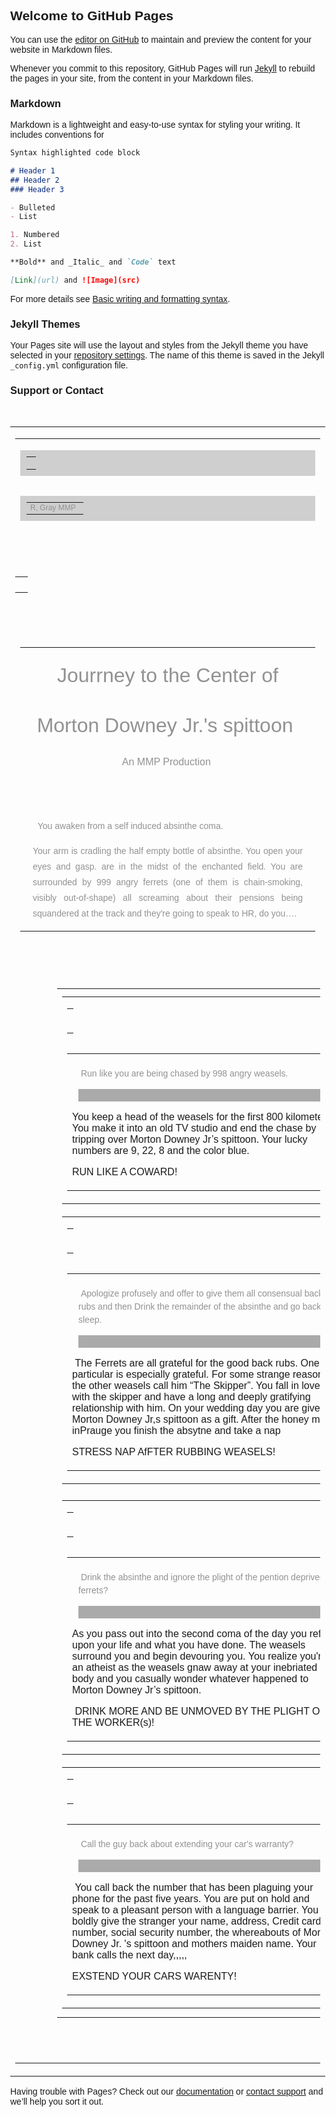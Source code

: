## Welcome to GitHub Pages

You can use the [editor on GitHub](https://github.com/codexia42/RGrayMMP100Adventure/edit/gh-pages/index.md) to maintain and preview the content for your website in Markdown files.

Whenever you commit to this repository, GitHub Pages will run [Jekyll](https://jekyllrb.com/) to rebuild the pages in your site, from the content in your Markdown files.

### Markdown

Markdown is a lightweight and easy-to-use syntax for styling your writing. It includes conventions for

```markdown
Syntax highlighted code block

# Header 1
## Header 2
### Header 3

- Bulleted
- List

1. Numbered
2. List

**Bold** and _Italic_ and `Code` text

[Link](url) and ![Image](src)
```

For more details see [Basic writing and formatting syntax](https://docs.github.com/en/github/writing-on-github/getting-started-with-writing-and-formatting-on-github/basic-writing-and-formatting-syntax).

### Jekyll Themes

Your Pages site will use the layout and styles from the Jekyll theme you have selected in your [repository settings](https://github.com/codexia42/RGrayMMP100Adventure/settings/pages). The name of this theme is saved in the Jekyll `_config.yml` configuration file.

### Support or Contact

<!doctype html>
<!--Quite a few clients strip your Doctype out, and some even apply their own. Many clients do honor your doctype and it can make things much easier if you can validate constantly against a Doctype.-->
<html>
<head>
<meta charset="utf-8">
<meta name="viewport" content="width=device-width, initial-scale=1.0">
<title>Email template By Adobe Dreamweaver</title>

<!-- Please use an inliner tool to convert all CSS to inline as inpage or external CSS is removed by email clients -->
<!-- important in CSS is used to prevent the styles of currently inline CSS from overriding the ones mentioned in media queries when corresponding screen sizes are encountered -->

<style type="text/css">
body {
	margin: 0;
}
body, table, td, p, a, li, blockquote {
	-webkit-text-size-adjust: none!important;
	font-family: sans-serif;
	font-style: normal;
	font-weight: 400;
}
button {
	width: 90%;
}

@media screen and (max-width:600px) {
/*styling for objects with screen size less than 600px; */
body, table, td, p, a, li, blockquote {
	-webkit-text-size-adjust: none!important;
	font-family: sans-serif;
}
table {
	/* All tables are 100% width */
	width: 100%;
}
.footer {
	/* Footer has 2 columns each of 48% width */
	height: auto !important;
	max-width: 48% !important;
	width: 48% !important;
}
table.responsiveImage {
	/* Container for images in catalog */
	height: auto !important;
	max-width: 30% !important;
	width: 30% !important;
}
table.responsiveContent {
	/* Content that accompanies the content in the catalog */
	height: auto !important;
	max-width: 66% !important;
	width: 66% !important;
}
.top {
	/* Each Columnar table in the header */
	height: auto !important;
	max-width: 48% !important;
	width: 48% !important;
}
.catalog {
	margin-left: 0%!important;
}
}

@media screen and (max-width:480px) {
/*styling for objects with screen size less than 480px; */
body, table, td, p, a, li, blockquote {
	-webkit-text-size-adjust: none!important;
	font-family: sans-serif;
}
table {
	/* All tables are 100% width */
	width: 100% !important;
	border-style: none !important;
}
.footer {
	/* Each footer column in this case should occupy 96% width  and 4% is allowed for email client padding*/
	height: auto !important;
	max-width: 96% !important;
	width: 96% !important;
}
.table.responsiveImage {
	/* Container for each image now specifying full width */
	height: auto !important;
	max-width: 96% !important;
	width: 96% !important;
}
.table.responsiveContent {
	/* Content in catalog  occupying full width of cell */
	height: auto !important;
	max-width: 96% !important;
	width: 96% !important;
}
.top {
	/* Header columns occupying full width */
	height: auto !important;
	max-width: 100% !important;
	width: 100% !important;
}
.catalog {
	margin-left: 0%!important;
}
button {
	width: 90%!important;
}
}
</style>
<link href="https://docs.google.com/document/d/17JVZFkcT7kIQ8IEn6KWwbbvl_q9ca6eb_IBky9SGnxE/edit?usp=sharing.css" rel="stylesheet" type="text/css">
<meta name="" content="You keep a head of the weasels for the first 800 kilometers. You make it into an old TV studio and end the chase by tripping over Morton Downey Jr’s spittoon. Your lucky numbers are 9, 22, 8 and the color blue. ">
</head>
<body yahoo="yahoo">
<p>&nbsp;</p>
<table width="100%"  cellspacing="0" cellpadding="0">
  <tbody>
    <tr>
      <td><table width="600"  align="center" cellpadding="0" cellspacing="0">
          <!-- Main Wrapper Table with initial width set to 60opx -->
          <tbody>
            <tr>
              <td><table bgcolor="#d0cfcf" class="top" width="48%"  align="left" cellpadding="0" cellspacing="0" style="padding:10px 10px 10px 10px;">
                  <!-- First header column with Logo -->
                  <tbody>
                    <tr>
                      <td style="font-size: 12px; color:#929292; text-align:center; font-family: sans-serif;">&nbsp;</td>
                    </tr>
                  </tbody>
                </table>
                <table bgcolor="#d0cfcf" class="top" width="48%"  align="left" cellpadding="0" cellspacing="0" style="padding:10px 10px 10px 10px; text-align:right">
                  <!-- Second header column with ISSUE|DATE -->
                  <tbody>
                    <tr>
                      <td style="font-size: 12px; color:#929292; text-align:center; font-family: sans-serif;">R, Gray MMP&nbsp;&nbsp;</td>
                    </tr>
                  </tbody>
                </table></td>
            </tr>
            <tr> 
              <!-- HTML Spacer row -->
              <td style="font-size: 0; line-height: 0;" height="20"><table width="96%" align="left"  cellpadding="0" cellspacing="0">
                  <tr>
                    <td style="font-size: 0; line-height: 0;" height="20">&nbsp;</td>
                  </tr>
                </table></td>
            </tr>
            <tr> 
              <!-- HTML IMAGE SPACER -->
              <td style="font-size: 0; line-height: 0;" height="20"><table align="left"  cellpadding="0" cellspacing="0" >
                  <tr>
                    <td >&nbsp;</td>
                  </tr>
                </table></td>
            </tr>
            <tr> 
              <!-- HTML Spacer row -->
              <td style="font-size: 0; line-height: 0;" height="20"><table width="96%" align="left"  cellpadding="0" cellspacing="0">
                  <tr>
                    <td style="font-size: 0; line-height: 0;" height="20">&nbsp;</td>
                  </tr>
                </table></td>
            </tr>
            <tr> 
              <!-- Introduction area -->
              <td><table width="96%"  align="left" cellpadding="0" cellspacing="0">
                  <tr> 
                    <!-- row container for TITLE/EMAIL THEME -->
                    <td align="center" style="font-size: 32px; font-weight: 300; line-height: 2.5em; color: #929292; font-family: sans-serif;">Jourrney to the Center of Morton Downey Jr.'s spittoon&nbsp;</td>
                  </tr>
                  <tr> 
                    <!-- row container for Tagline -->
                    <td align="center" style="font-size: 16px; font-weight:300; color: #929292; font-family: sans-serif;">An MMP Production&nbsp; </td>
                  </tr>
                  <tr>
                    <td style="font-size: 0; line-height: 0;" height="20"><table width="96%" align="left"  cellpadding="0" cellspacing="0">
                        <tr> 
                          <!-- HTML Spacer row -->
                          <td style="font-size: 0; line-height: 0;" height="20">&nbsp;</td>
                        </tr>
                      </table></td>
                  </tr>
                  <tr> 
                    <!-- Row container for Intro/ Description -->
                    <td align="left" style="font-size: 14px; font-style: normal; font-weight: 100; color: #929292; line-height: 1.8; text-align:justify; padding:10px 20px 0px 20px; font-family: sans-serif;"><p>&nbsp;&nbsp;You awaken from a self induced absinthe coma.</p>
                    <p>Your arm is cradling the half empty bottle of absinthe. You open your eyes and gasp. are in the midst of the enchanted field. You are surrounded by 999 angry ferrets (one of them is chain-smoking, visibly out-of-shape) all screaming about their pensions being squandered at the track and they're going to speak to HR, do you…. </p></td>
                  </tr>
                </table></td>
            </tr>
            <tr> 
              <!-- HTML Spacer row -->
              <td style="font-size: 0; line-height: 0;" height="10"><table width="96%" align="left"  cellpadding="0" cellspacing="0">
                  <tr>
                    <td style="font-size: 0; line-height: 0;" height="20">&nbsp;You awaken from a self induced absinthe coma.Your arm is cradling the half empty bottle of absinthe. You open your eyes and gasp. are in the midst of the enchanted field. You are surrounded by 999 angry ferrets (one of them is chain-smoking, visibly out-of-shape) all screaming about their pensions being squandered at the track and they're going to speak to HR, do you….</td>
                  </tr>
                </table></td>
            </tr>
            <tr>
              <td><table cellpadding="0" cellspacing="0" align="center" width="84%" style="margin-left:12.5%" class="catalog">
                  <!-- Table for catalog -->
                  <tr>
                    <td ><table class ="responsive-table" width="48%"  cellspacing="0" cellpadding="0" align="left" style="margin: 10px 0px 10px 0px;">
                        <!-- Table container for each image and description in catalog -->
                        <tbody>
                          <tr>
                            <td><table class="table.responsiveImage" width="66%"  cellspacing="0" cellpadding="0" align="left">
                                <!-- Table container for image -->
                                <tbody>
                                  <tr>
                                    <td align="center" style="padding:10px 3px 10px 3px;">&nbsp;</td>
                                  </tr>
                                </tbody>
                              </table>
                              <table class="table.responsiveContent" width="66%"  cellspacing="0" cellpadding="0" align="left">
                                <!-- Table container for content -->
                                <tbody>
                                  <tr>
                                    <td><p style="font-size: 14px; font-style: normal; font-weight: normal; color: #929292;  padding: 5px 0px 0px 10px;line-height: 1.5em; font-family: sans-serif;">&nbsp;Run like you are being chased by 998 angry weasels.</p>
                                      <a href="#" style="text-decoration:none">
                                      <p style="background-color:#AAAAAA; text-align:center; padding: 10px 10px 10px 10px; margin: 10px 10px 10px 10px;color: #FFFFFF;   font-family: sans-serif; ">
                                        <p>You keep a head of the weasels for the first 800 kilometers. You make it into an old TV studio and end the chase by tripping over Morton Downey Jr’s spittoon. Your lucky numbers are 9, 22, 8 and the color blue. &nbsp;</p>
                                        RUN LIKE A COWARD!&nbsp;</p>
                                      </a></td>
                                  </tr>
                                </tbody>
                              </table></td>
                          </tr>
                        </tbody>
                      </table>
                      <table class ="responsive-table" width="48%"  cellspacing="0" cellpadding="0" align="left" style="margin: 10px 0px 10px 0px;">
                        <!-- Table container for each image and description in catalog -->
                        <tbody>
                          <tr>
                            <td><table class="table.responsiveImage" width="66%"  cellspacing="0" cellpadding="0" align="left">
                                <!-- Table container for image -->
                                <tbody>
                                  <tr>
                                    <td align="center" style="padding:10px 3px 10px 3px;">&nbsp;</td>
                                  </tr>
                                </tbody>
                              </table>
                              <table class="table.responsiveContent" width="66%"  cellspacing="0" cellpadding="0" align="left">
                                <!-- Table container for content -->
                                <tbody>
                                  <tr>
                                    <td><p style="font-size: 14px; font-style: normal; font-weight: normal; color: #929292;  padding: 5px 0px 0px 10px;line-height: 1.5em; font-family: sans-serif;">&nbsp;Apologize profusely and offer to give them all consensual back rubs and then Drink the remainder of the absinthe and go back to sleep.</p>
                                      <a href="#" style="text-decoration:none">
                                      <p style="background-color:#AAAAAA; text-align:center; padding: 10px 10px 10px 10px; margin: 10px 10px 10px 10px;color: #FFFFFF;   font-family: sans-serif; ">
                                        <p>&nbsp;The Ferrets are all grateful for the good back rubs. One in particular is especially grateful. For some strange reason the other weasels call him “The Skipper”. You fall in love with the skipper and have a long and deeply gratifying relationship with him. On your wedding day you are given Morton Downey Jr,s spittoon as a gift. After the honey moon inPrauge you finish the absytne and take a nap</p>
                                        STRESS NAP AfFTER RUBBING WEASELS!&nbsp;</p>
                                      </a></td>
                                  </tr>
                                </tbody>
                              </table></td>
                          </tr>
                        </tbody>
                      </table></td>
                  </tr>
                  <tr>
                    <td><table class ="responsive-table" width="48%"  cellspacing="0" cellpadding="0" align="left" style="margin: 10px 0px 10px 0px;">
                        <!-- Table container for each image and description in catalog -->
                        <tbody>
                          <tr>
                            <td><table class="table.responsiveImage" width="66%"  cellspacing="0" cellpadding="0" align="left">
                                <!-- Table container for image -->
                                <tbody>
                                  <tr>
                                    <td align="center" style="padding:10px 3px 10px 3px;">&nbsp;</td>
                                  </tr>
                                </tbody>
                              </table>
                              <table class="table.responsiveContent" width="66%"  cellspacing="0" cellpadding="0" align="left">
                                <!-- Table container for content -->
                                <tbody>
                                  <tr>
                                    <td><p style="font-size: 14px; font-style: normal; font-weight: normal; color: #929292;  padding: 5px 0px 0px 10px;line-height: 1.5em; font-family: sans-serif;">&nbsp;Drink the absinthe and ignore the plight of the pention deprived ferrets?</p>
                                      <a href="#" style="text-decoration:none">
                                      <p style="background-color:#AAAAAA; text-align:center; padding: 10px 10px 10px 10px; margin: 10px 10px 10px 10px;color: #FFFFFF;   font-family: sans-serif;">
                                        <p>As you pass out into the second coma of the day you reflect upon your life and what you have done. The weasels surround you and begin devouring you. You realize you're an atheist as the weasels gnaw away at your inebriated body and you casually wonder whatever happened to Morton Downey Jr’s spittoon. &nbsp;</p>
                                        &nbsp;DRINK MORE AND BE UNMOVED BY THE PLIGHT OF THE WORKER(s)!</p>
                                      </a></td>
                                  </tr>
                                </tbody>
                              </table></td>
                          </tr>
                        </tbody>
                      </table>
                      <table class ="responsive-table" width="48%"  cellspacing="0" cellpadding="0" align="left" style="margin: 10px 0px 10px 0px;">
                        <!-- Table container for each image and description in catalog -->
                        <tbody>
                          <tr>
                            <td><table class="table.responsiveImage" width="66%"  cellspacing="0" cellpadding="0" align="left">
                                <!-- Table container for image -->
                                <tbody>
                                  <tr>
                                    <td align="center" style="padding:10px 3px 10px 3px;">&nbsp;</td>
                                  </tr>
                                </tbody>
                              </table>
                              <table class="table.responsiveContent" width="66%"  cellspacing="0" cellpadding="0" align="left">
                                <!-- Table container for content -->
                                <tbody>
                                  <tr>
                                    <td><p style="font-size: 14px; font-style: normal; font-weight: normal; color: #929292;  padding: 5px 0px 0px 10px;line-height: 1.5em; font-family: sans-serif;">&nbsp;Call the guy back about extending your car's warranty?</p>
                                      <a href="#" style="text-decoration:none">
                                      <p style="background-color:#AAAAAA; text-align:center; padding: 10px 10px 10px 10px; margin: 10px 10px 10px 10px;color: #FFFFFF;   font-family: sans-serif;">
                                        <p>&nbsp;You call back the number that has been plaguing your phone for the past five years. You are put on hold and speak to a pleasant person with a language barrier. You boldly give the stranger your name, address, Credit card number, social security number, the whereabouts of Morton Downey Jr. 's spittoon and mothers maiden name. Your bank calls the next day,,,,,</p>
                                        EXSTEND YOUR CARS WARENTY!</p>
                                      </a></td>
                                  </tr>
                                </tbody>
                              </table></td>
                          </tr>
                        </tbody>
                      </table></td>
                  </tr>
                </table></td>
            </tr>
            <tr> 
              <!-- HTML spacer row -->
              <td style="font-size: 0; line-height: 0;" height="20"><table width="96%" align="left"  cellpadding="0" cellspacing="0">
                  <tr>
                    <td style="font-size: 0; line-height: 0;" height="20">&nbsp;</td>
                  </tr>
                </table></td>
            </tr>
            <tr bgcolor="#d0cfcf"> </tr>
          </tbody>
        </table></td>
    </tr>
  </tbody>
</table>
</body>
</html>


Having trouble with Pages? Check out our [documentation](https://docs.github.com/categories/github-pages-basics/) or [contact support](https://support.github.com/contact) and we’ll help you sort it out.
